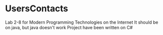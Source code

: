 # UsersContacts
Lab 2-8 for Modern Programming Technologies on the Internet
It should be on java, but java doesn't work
Project have been written on C#
